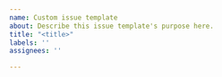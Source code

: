 ```yaml
---
name: Custom issue template
about: Describe this issue template's purpose here.
title: "<title>"
labels: ''
assignees: ''

---
```



